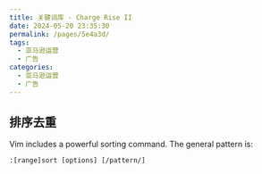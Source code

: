 ```yaml
---
title: 关键词库 - Charge Rise II
date: 2024-05-20 23:35:30
permalink: /pages/5e4a3d/
tags:
  - 亚马逊运营
  - 广告
categories:
  - 亚马逊运营
  - 广告
---
```


## 排序去重

Vim includes a powerful sorting command. The general pattern is:

`:[range]sort [options] [/pattern/]`
